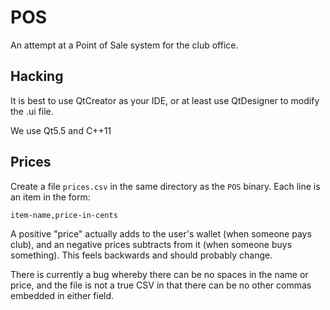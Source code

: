 # POS

An attempt at a Point of Sale system for the club office.

## Hacking ##

It is best to use QtCreator as your IDE, or at least use QtDesigner to modify
the .ui file.

We use Qt5.5 and C++11

## Prices ##

Create a file `prices.csv` in the same directory as the `POS` binary. Each
line is an item in the form:

```
item-name,price-in-cents
```

A positive "price" actually adds to the user's wallet (when someone pays club),
and an negative prices subtracts from it (when someone buys something). This
feels backwards and should probably change.

There is currently a bug whereby there can be no spaces in the name or price,
and the file is not a true CSV in that there can be no other commas embedded
in either field.
